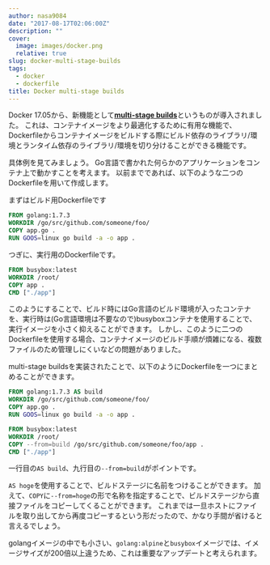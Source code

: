 ```yaml
---
author: nasa9084
date: "2017-08-17T02:06:00Z"
description: ""
cover:
  image: images/docker.png
  relative: true
slug: docker-multi-stage-builds
tags:
  - docker
  - dockerfile
title: Docker multi-stage builds
---
```



Docker 17.05から、新機能として[**multi-stage builds**](https://docs.docker.com/engine/userguide/eng-image/multistage-build/)というものが導入されました。
これは、コンテナイメージをより最適化するために有用な機能で、Dockerfileからコンテナイメージをビルドする際にビルド依存のライブラリ/環境とランタイム依存のライブラリ/環境を切り分けることができる機能です。

具体例を見てみましょう。
Go言語で書かれた何らかのアプリケーションをコンテナ上で動かすことを考えます。
以前までであれば、以下のような二つのDockerfileを用いて作成します。

まずはビルド用Dockerfileです

``` dockerfile
FROM golang:1.7.3
WORKDIR /go/src/github.com/someone/foo/
COPY app.go .
RUN GOOS=linux go build -a -o app .
```

つぎに、実行用のDockerfileです。

``` dockerfile
FROM busybox:latest
WORKDIR /root/
COPY app .
CMD ["./app"]
```

このようにすることで、ビルド時にはGo言語のビルド環境が入ったコンテナを、実行時は(Go言語環境は不要なので)busyboxコンテナを使用することで、実行イメージを小さく抑えることができます。
しかし、このように二つのDockerfileを使用する場合、コンテナイメージのビルド手順が煩雑になる、複数ファイルのため管理しにくいなどの問題がありました。

multi-stage buildsを実装されたことで、以下のようにDockerfileを一つにまとめることができます。

``` dockerfile
FROM golang:1.7.3 AS build
WORKDIR /go/src/github.com/someone/foo/
COPY app.go .
RUN GOOS=linux go build -a -o app .

FROM busybox:latest
WORKDIR /root/
COPY --from=build /go/src/github.com/someone/foo/app .
CMD ["./app"]
```

一行目の`AS build`、九行目の`--from=build`がポイントです。

`AS hoge`を使用することで、ビルドステージに名前をつけることができます。
加えて、`COPY`に`--from=hoge`の形で名称を指定することで、ビルドステージから直接ファイルをコピーしてくることができます。
これまでは一旦ホストにファイルを取り出してから再度コピーするという形だったので、かなり手間が省けると言えるでしょう。

golangイメージの中でも小さい、`golang:alpine`と`busybox`イメージでは、イメージサイズが200倍以上違うため、これは重要なアップデートと考えられます。

